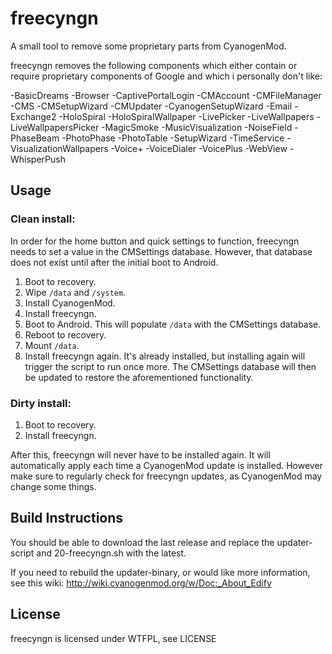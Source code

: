 # freecyngn
A small tool to remove some proprietary parts from CyanogenMod.

freecyngn removes the following components which either contain or require
proprietary components of Google and which i personally don't like:

-BasicDreams
-Browser
-CaptivePortalLogin
-CMAccount
-CMFileManager
-CMS
-CMSetupWizard
-CMUpdater
-CyanogenSetupWizard
-Email
-Exchange2
-HoloSpiral
-HoloSpiralWallpaper
-LivePicker
-LiveWallpapers
-LiveWallpapersPicker
-MagicSmoke
-MusicVisualization
-NoiseField
-PhaseBeam
-PhotoPhase
-PhotoTable
-SetupWizard
-TimeService
-VisualizationWallpapers
-Voice+
-VoiceDialer
-VoicePlus
-WebView
-WhisperPush


## Usage

### Clean install:
In order for the home button and quick settings to function, freecyngn needs to set a value in the CMSettings database. However, that database does not exist until after the initial boot to Android.

1. Boot to recovery.
2. Wipe `/data` and `/system`.
3. Install CyanogenMod.
4. Install freecyngn.
5. Boot to Android. This will populate `/data` with the CMSettings database.
6. Reboot to recovery.
7. Mount `/data`.
8. Install freecyngn again. It's already installed, but installing again will trigger the script to run once more. The CMSettings database will then be updated to restore the aforementioned functionality.

### Dirty install:
1. Boot to recovery.
2. Install freecyngn.

After this, freecyngn will never have to be installed again. It will automatically apply each time a CyanogenMod update is installed. However make sure to regularly check for freecyngn updates, as CyanogenMod may change some things.


## Build Instructions
You should be able to download the last release and replace the updater-script and 20-freecyngn.sh with the latest.

If you need to rebuild the updater-binary, or would like more information, see this wiki:
http://wiki.cyanogenmod.org/w/Doc:_About_Edify


## License
freecyngn is licensed under WTFPL, see LICENSE
